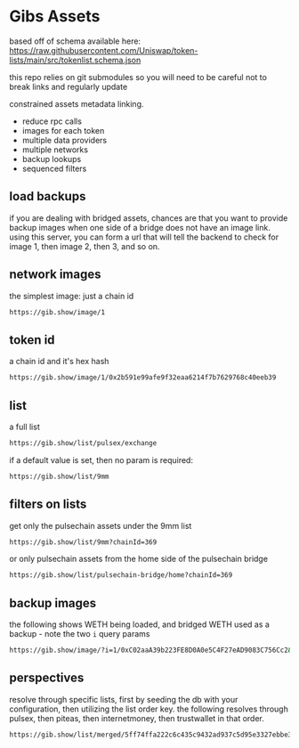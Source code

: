 # Gibs Assets

based off of schema available here: https://raw.githubusercontent.com/Uniswap/token-lists/main/src/tokenlist.schema.json

this repo relies on git submodules so you will need to be careful not to break links and regularly update

constrained assets metadata linking.

- reduce rpc calls
- images for each token
- multiple data providers
- multiple networks
- backup lookups
- sequenced filters

## load backups

if you are dealing with bridged assets, chances are that you want to provide backup images when one side of a bridge does not have an image link. using this server, you can form a url that will tell the backend to check for image 1, then image 2, then 3, and so on.

## network images

the simplest image: just a chain id

```sh
https://gib.show/image/1
```

## token id

a chain id and it's hex hash

```sh
https://gib.show/image/1/0x2b591e99afe9f32eaa6214f7b7629768c40eeb39
```

## list

a full list

```sh
https://gib.show/list/pulsex/exchange
```

if a default value is set, then no param is required:

```sh
https://gib.show/list/9mm
```

## filters on lists

get only the pulsechain assets under the 9mm list

```sh
https://gib.show/list/9mm?chainId=369
```

or only pulsechain assets from the home side of the pulsechain bridge

```sh
https://gib.show/list/pulsechain-bridge/home?chainId=369
```

## backup images

the following shows WETH being loaded, and bridged WETH used as a backup - note the two `i` query params

```sh
https://gib.show/image/?i=1/0xC02aaA39b223FE8D0A0e5C4F27eAD9083C756Cc2&i=369/0x02DcdD04e3F455D838cd1249292C58f3B79e3C3C
```

## perspectives

resolve through specific lists, first by seeding the db with your configuration, then utilizing the list order key. the following resolves through pulsex, then piteas, then internetmoney, then trustwallet in that order.

```sh
https://gib.show/list/merged/5ff74ffa222c6c435c9432ad937c5d95e3327ebbe3eb9ff9f62a4d940d5790f9?chainId=369
```
